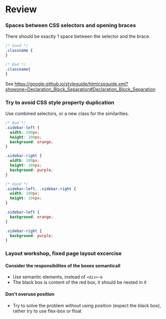 # Review

### Spaces between CSS selectors and opening braces
There should be exactly 1 space between the selector and the brace.
```css
/* Good */
.classname {
}

/* Bad */
.classname{
}
```
See https://google.github.io/styleguide/htmlcssguide.xml?showone=Declaration_Block_Separation#Declaration_Block_Separation

### Try to avoid CSS style property duplication
Use combined selectors, or a new class for the similarities.
```css
/* Bad */
.sidebar-left {
  width: 100px;
  height: 100px;
  background: orange;
}

.sidebar-right {
  width: 100px;
  height: 100px;
  background: purple;
}

/* Good */
.sidebar-left, .sidebar-right {
  width: 100px;
  height: 100px;
}

.sidebar-left {
  background: orange;
}

.sidebar-right {
  background: purple;
}
```

### Layout workshop, fixed page layout excercise
#### Consider the responsibilites of the boxes semanticall
 - Use semantic elements, instead of `<div>`-s
 - The black box is content of the red box, it should be nested in it

#### Don't overuse position
 - Try to solve the problem without using position (expect the black box), rather try to use flex-box or float

